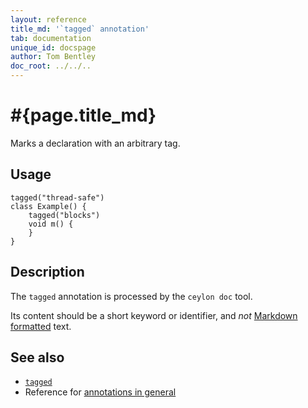 ```yaml
---
layout: reference
title_md: '`tagged` annotation'
tab: documentation
unique_id: docspage
author: Tom Bentley
doc_root: ../../..
---
```


# #{page.title_md}

Marks a declaration with an arbitrary tag.

## Usage

<!-- try: -->

    tagged("thread-safe")
    class Example() {
        tagged("blocks")
        void m() {
        }
    }

## Description

The `tagged` annotation is processed by the `ceylon doc` tool.

Its content should be a short keyword or identifier, and
*not* [Markdown formatted](../markdown/) text.

## See also

* [`tagged`](#{site.urls.apidoc_current}/index.html#tagged)
* Reference for [annotations in general](../../structure/annotation/)

